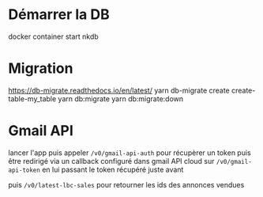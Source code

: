 # Démarrer la DB
docker container start nkdb

# Migration
https://db-migrate.readthedocs.io/en/latest/
yarn db-migrate create create-table-my_table
yarn db:migrate
yarn db:migrate:down

# Gmail API
 lancer l'app puis appeler
 `/v0/gmail-api-auth` pour récupèrer un token
 puis être redirigé via un callback configuré dans gmail API cloud
 sur `/v0/gmail-api-token` en lui passant le token récupéré juste avant

puis `/v0/latest-lbc-sales` pour retourner les ids des annonces vendues
 

